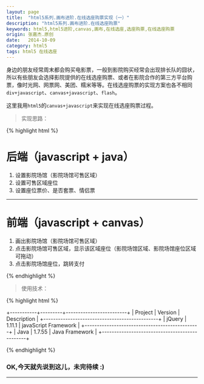 ```yaml
---
layout: page
title:  "html5系列.画布进阶.在线选座购票实现（一）"
description: "html5系列.画布进阶.在线选座购票"
keywords: html5,html5进阶,canvas,画布,在线选座,选座购票,在线选座购票
origin: 张嘉杰.原创
date:   2014-10-09
category: html5
tags: html5 在线选座
---
```

身边的朋友经常周末都会购买电影票，一般到影院购买经常会出现排长队的囧状，所以有些朋友会选择影院提供的在线选座购票、或者在影院合作的第三方平台购票，像时光网、网票网、美团、糯米等等。在线选座购票的实现方案也各不相同`div+javascript`、`canvas+javascript`、`flash`。
<!--more-->
这里我用`html5`的`canvas+javascript`来实现在线选座购票过程。

> 实现思路：

{% highlight html %}

# 后端（javascript + java）
1. 设置影院场馆（影院场馆可售区域）
2. 设置可售区域座位
3. 设置座位票价、是否套票、情侣票
----------------------------------------------------------------------------------------------
# 前端（javascript + canvas）
1. 画出影院场馆（影院场馆可售区域）
2. 点击影院场馆可售区域，显示该区域座位（影院场馆区域、影院场馆座位区域可拖动）
3. 点击影院场馆座位，跳转支付

{% endhighlight %}

> 使用技术：

{% highlight html %}

+-----------+---------+-------------------------+
|  Project  | Version |       Description       |
+-----------------------------------------------+
|  jQuery   | 1.11.1  |  javaScript Framework   |
+-----------------------------------------------+
|   Java    | 1.7.55  |     Java Framework      |
+-----------------------------------------------+

{% endhighlight %}

### OK,今天就先说到这儿，未完待续 :)

-----------------------


